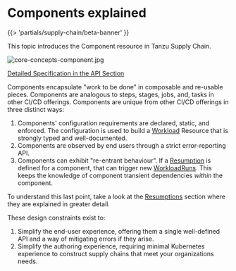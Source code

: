 # Components explained

{{> 'partials/supply-chain/beta-banner' }}

This topic introduces the Component resource in Tanzu Supply Chain.

![core-concepts-component.jpg](./images/core-concepts-component.jpg)

[Detailed Specification in the API Section](../../reference/api/component.hbs.md)

Components encapsulate "work to be done" in composable and re-usable pieces.
Components are analogous to steps, stages, jobs, and, tasks in other CI/CD offerings.
Components are unique from other CI/CD offerings in three distinct ways:

1. Components' configuration requirements are declared, static, and enforced. The configuration is used to build a [Workload] Resource that is strongly typed and well-documented.
2. Components are observed by end users through a strict error-reporting API.
3. Components can exhibit "re-entrant behaviour". If a [Resumption] is defined for a component, that can trigger new [WorkloadRuns]. This keeps the knowledge of component transient dependencies _within_ the component.

To understand this last point, take a look at the [Resumptions] section where they are explained in greater detail.

These design constraints exist to:

1. Simplify the end-user experience, offering them a single well-defined API and a way of mitigating errors if they arise.
2. Simplify the authoring experience, requiring minimal Kubernetes experience to construct supply chains that meet your organizations needs.

[SupplyChain]: ./supply-chains.hbs.md
[SupplyChains]: ./supply-chains.hbs.md
[Workload]: ./workloads.hbs.md
[Workloads]: ./workloads.hbs.md
[WorkloadRuns]: ./workload-runs.hbs.md
[WorkloadRun]: ./workload-runs.hbs.md
[Resumptions]: ./resumptions.hbs.md
[Resumption]: ./resumptions.hbs.md
